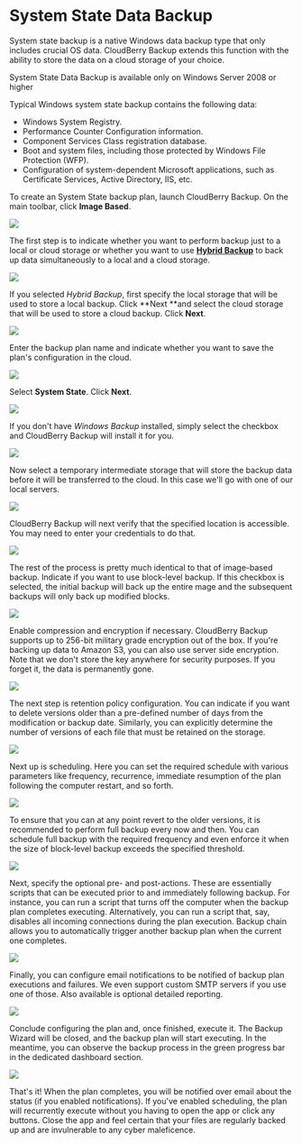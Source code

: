 # System State Data Backup

System state backup is a native Windows data backup type that only includes crucial OS data. CloudBerry Backup extends this function with the ability to store the data on a cloud storage of your choice.

System State Data Backup is available only on Windows Server 2008 or higher

Typical Windows system state backup contains the following data:

* Windows System Registry. 
* Performance Counter Configuration information.
* Component Services Class registration database.
* Boot and system files, including those protected by Windows File Protection \(WFP\).
* Configuration of system-dependent Microsoft applications, such as Certificate Services, Active Directory, IIS, etc.

To create an System State backup plan, launch CloudBerry Backup. On the main toolbar, click **Image Based**.

![](../../../.gitbook/assets/image1.PNG)

The first step is to indicate whether you want to perform backup just to a local or cloud storage or whether you want to use [**Hybrid Backup**](https://www.gitbook.com/book/cloudberry/cloudberry-backup/edit#) to back up data simultaneously to a local and a cloud storage.

![](../../../.gitbook/assets/image2.PNG)

If you selected _Hybrid Backup_, first specify the local storage that will be used to store a local backup. Click **Next **and select the cloud storage that will be used to store a cloud backup. Click **Next**.

![](../../../.gitbook/assets/image3.PNG)

Enter the backup plan name and indicate whether you want to save the plan's configuration in the cloud.

![](../../../.gitbook/assets/image4.PNG)

Select **System State**. Click **Next**.

![](../../../.gitbook/assets/systemstate.png)

If you don't have _Windows Backup_ installed, simply select the checkbox and CloudBerry Backup will install it for you.

![](../../../.gitbook/assets/systemstate2.png)

Now select a temporary intermediate storage that will store the backup data before it will be transferred to the cloud. In this case we'll go with one of our local servers.

![](../../../.gitbook/assets/systemstate4.png)

CloudBerry Backup will next verify that the specified location is accessible. You may need to enter your credentials to do that.

![](../../../.gitbook/assets/systemstate5.png)

The rest of the process is pretty much identical to that of image-based backup. Indicate if you want to use block-level backup. If this checkbox is selected, the initial backup will back up the entire mage and the subsequent backups will only back up modified blocks.

![](../../../.gitbook/assets/systemstate6.png)

Enable compression and encryption if necessary. CloudBerry Backup supports up to 256-bit military grade encryption out of the box. If you're backing up data to Amazon S3, you can also use server side encryption. Note that we don't store the key anywhere for security purposes. If you forget it, the data is permanently gone.

![](../../../.gitbook/assets/image7.PNG)

The next step is retention policy configuration. You can indicate if you want to delete versions older than a pre-defined number of days from the modification or backup date. Similarly, you can explicitly determine the number of versions of each file that must be retained on the storage.

![](../../../.gitbook/assets/image8.PNG)

Next up is scheduling. Here you can set the required schedule with various parameters like frequency, recurrence, immediate resumption of the plan following the computer restart, and so forth.

![](../../../.gitbook/assets/image9.PNG)

To ensure that you can at any point revert to the older versions, it is recommended to perform full backup every now and then. You can schedule full backup with the required frequency and even enforce it when the size of block-level backup exceeds the specified threshold.

![](../../../.gitbook/assets/image10.PNG)

Next, specify the optional pre- and post-actions. These are essentially scripts that can be executed prior to and immediately following backup. For instance, you can run a script that turns off the computer when the backup plan completes executing. Alternatively, you can run a script that, say, disables all incoming connections during the plan execution. Backup chain allows you to automatically trigger another backup plan when the current one completes.

![](../../../.gitbook/assets/image11.PNG)

Finally, you can configure email notifications to be notified of backup plan executions and failures. We even support custom SMTP servers if you use one of those. Also available is optional detailed reporting.

![](../../../.gitbook/assets/image12.png)

Conclude configuring the plan and, once finished, execute it. The Backup Wizard will be closed, and the backup plan will start executing. In the meantime, you can observe the backup process in the green progress bar in the dedicated dashboard section.

![](../../../.gitbook/assets/systemstate7.png)

That's it! When the plan completes, you will be notified over email about the status \(if you enabled notifications\). If you've enabled scheduling, the plan will recurrently execute without you having to open the app or click any buttons. Close the app and feel certain that your files are regularly backed up and are invulnerable to any cyber maleficence.

